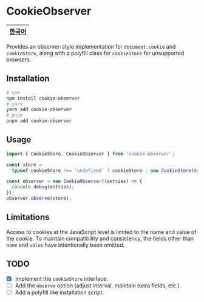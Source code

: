 # CookieObserver

| [한국어](README.ko.md) |
| ---------------------- |

Provides an observer-style implementation for `document.cookie` and `cookieStore`, along with a polyfill class for `cookieStore` for unsupported browsers.

## Installation

```sh
# npm
npm install cookie-observer
# yarn
yarn add cookie-observer
# pnpm
pnpm add cookie-observer
```

## Usage

```ts
import { CookieStore, CookieObserver } from 'cookie-observer';

const store =
  typeof cookieStore !== 'undefined' ? cookieStore : new CookieStore(document);

const observer = new CookieObserver((entries) => {
  console.debug(entries);
});
observer.observe(store);
```

## Limitations

Access to cookies at the JavaScript level is limited to the name and value of the cookie.
To maintain compatibility and consistency, the fields other than `name` and `value` have intentionally been omitted.

## TODO

- [x] Implement the `cookieStore` interface.
- [ ] Add the `observe` option (adjust interval, maintain extra fields, etc.).
- [ ] Add a polyfill like installation script.
